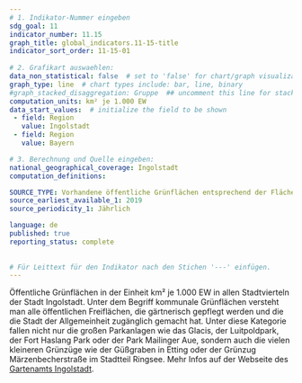 ```yaml
---
# 1. Indikator-Nummer eingeben 
sdg_goal: 11 
indicator_number: 11.15
graph_title: global_indicators.11-15-title
indicator_sort_order: 11-15-01
 
# 2. Grafikart auswaehlen: 
data_non_statistical: false  # set to 'false' for chart/graph visualization 
graph_type: line  # chart types include: bar, line, binary 
#graph_stacked_disaggregation: Gruppe  ## uncomment this line for stacked bars. eplace 'Geschlecht' with the field of aggregation. 
computation_units: km² je 1.000 EW 
data_start_values:  # initialize the field to be shown  
 - field: Region 
   value: Ingolstadt 
 - field: Region 
   value: Bayern 

# 3. Berechnung und Quelle eingeben: 
national_geographical_coverage: Ingolstadt 
computation_definitions: 

SOURCE_TYPE: Vorhandene öffentliche Grünflächen entsprechend der Flächenstatistik des Gartenamtes Ingolstadt  # data source  
source_earliest_available_1: 2019
source_periodicity_1: Jährlich

language: de   
published: true 
reporting_status: complete
 
 
# Für Leittext für den Indikator nach den Stichen '---' einfügen. 
---
```

Öffentliche Grünflächen in der Einheit km² je 1.000 EW in allen Stadtvierteln der Stadt Ingolstadt. Unter dem Begriff kommunale Grünflächen versteht man alle öffentlichen Freiflächen, die gärtnerisch gepflegt werden und die die Stadt der Allgemeinheit zugänglich gemacht hat. Unter diese Kategorie fallen nicht nur die großen Parkanlagen wie das Glacis, der Luitpoldpark, der Fort Haslang Park oder der Park Mailinger Aue, sondern auch die vielen kleineren Grünzüge wie der Güßgraben in Etting oder der Grünzug Märzenbecherstraße im Stadtteil Ringsee. Mehr Infos auf der Webseite des <a href="https://www.ingolstadt.de/Rathaus/Stadtgarten/Gr%C3%BCnplanung-Pflege/">Gartenamts Ingolstadt</a>.
